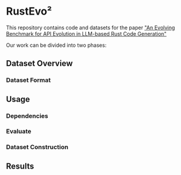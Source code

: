 # RustEvo²
This repository contains code and datasets for the paper [&#34;An Evolving Benchmark for API Evolution in LLM-based Rust Code Generation&#34;](https://arxiv.org/abs/)

Our work can be divided into two phases: 


## Dataset Overview

### Dataset Format


## Usage



### Dependencies


### Evaluate


### Dataset Construction


## Results
